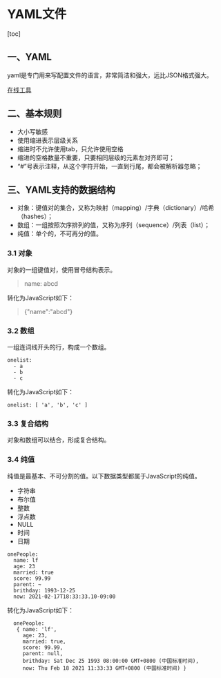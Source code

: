 # YAML文件

[toc]

## 一、YAML

yaml是专门用来写配置文件的语言，非常简洁和强大，远比JSON格式强大。

[在线工具](http://nodeca.github.io/js-yaml/)

## 二、基本规则

- 大小写敏感
- 使用缩进表示层级关系
- 缩进时不允许使用tab，只允许使用空格
- 缩进的空格数量不重要，只要相同层级的元素左对齐即可；
- “#”号表示注释，从这个字符开始，一直到行尾，都会被解析器忽略；

## 三、YAML支持的数据结构

- 对象：键值对的集合，又称为映射（mapping）/字典（dictionary）/哈希（hashes）；
- 数组：一组按照次序排列的值，又称为序列（sequence）/列表（list）；
- 纯值：单个的，不可再分的值。

### 3.1 对象

对象的一组键值对，使用冒号结构表示。

> name: abcd

转化为JavaScript如下：

> {"name":"abcd"}

### 3.2 数组

一组连词线开头的行，构成一个数组。

```
onelist:
  - a
  - b
  - c
```

转化为JavaScript如下：

```
onelist: [ 'a', 'b', 'c' ]
```

### 3.3 复合结构

对象和数组可以结合，形成复合结构。

### 3.4 纯值

纯值是最基本、不可分割的值。以下数据类型都属于JavaScript的纯值。

- 字符串
- 布尔值
- 整数
- 浮点数
- NULL
- 时间
- 日期

```
onePeople:
  name: lf
  age: 23
  married: true
  score: 99.99
  parent: ~
  brithday: 1993-12-25
  now: 2021-02-17T18:33:33.10-09:00
```

转化为JavaScript如下：

```
  onePeople: 
   { name: 'lf',
     age: 23,
     married: true,
     score: 99.99,
     parent: null,
     brithday: Sat Dec 25 1993 08:00:00 GMT+0800 (中国标准时间),
     now: Thu Feb 18 2021 11:33:33 GMT+0800 (中国标准时间) }
```



